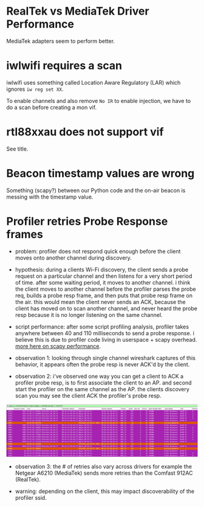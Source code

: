 # RealTek vs MediaTek Driver Performance

MediaTek adapters seem to perform better.

# iwlwifi requires a scan

iwlwifi uses something called Location Aware Regulatory (LAR) which ignores `iw reg set XX`.

To enable channels and also remove `No IR` to enable injection, we have to do a scan before creating a mon vif. 

# rtl88xxau does not support vif

See title.

# Beacon timestamp values are wrong

Something (scapy?) between our Python code and the on-air beacon is messing with the timestamp value. 

# Profiler retries Probe Response frames

- problem: profiler does not respond quick enough before the client moves onto another channel during discovery.

- hypothesis: during a clients Wi-Fi discovery, the client sends a probe request on a particular channel and then listens for a very short period of time. after some waiting period, it moves to another channel. i think the client moves to another channel before the profiler parses the probe req, builds a probe resp frame, and then puts that probe resp frame on the air. this would mean the client never sends an ACK, because the client has moved on to scan another channel, and never heard the probe resp because it is no longer listening on the same channel. 

- script performance: after some script profiling analysis, profiler takes anywhere between 40 and 110 milliseconds to send a probe response. i believe this is due to profiler code living in userspace + scapy overhead. [more here on scapy performance](https://stackoverflow.com/questions/11348328/low-performance-with-scapy#12115066). 

- observation 1: looking through single channel wireshark captures of this behavior, it appears often the probe resp is never ACK'd by the client.

- observation 2: i've observed one way you can get a client to ACK a profiler probe resp, is to first associate the client to an AP. and second start the profiler on the same channel as the AP.  the clients discovery scan you may see the client ACK the profiler's probe resp. 

![](https://github.com/wlan-pi/profiler/blob/main/docs/images/2020.02.28t2045-probe-resp-capture.PNG)

- observation 3: the # of retries also vary across drivers for example the Netgear A6210 (MediaTek) sends more retries than the Comfast 912AC (RealTek).

- warning: depending on the client, this may impact discoverability of the profiler ssid.
